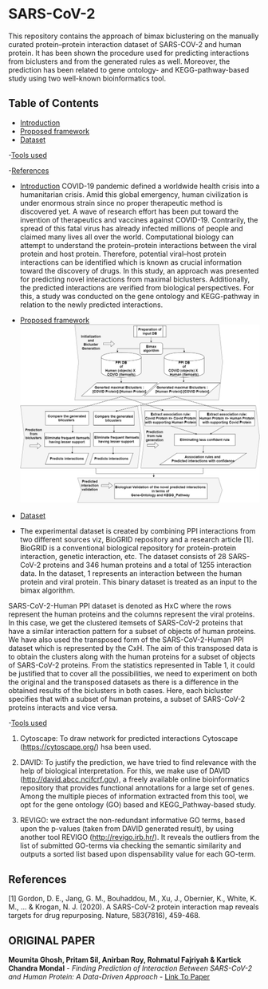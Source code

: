 # SARS-CoV-2

This repository contains the approach of bimax biclustering on the manually curated protein–protein interaction dataset of SARS-COV-2 and human protein. It has been shown the procedure used for predicting interactions from biclusters and from the generated rules as well. Moreover, the prediction has been related to gene ontology- and KEGG-pathway-based study using two well-known bioinformatics tool.

## Table of Contents

- [Introduction](#Introduction) 
- [Proposed framework](#Proposed_framework) 
- [Dataset](#Dataset)
  
-[Tools used](#Tools_used)

-[References](#References)

- [Introduction](#Introduction)
COVID-19 pandemic defined a worldwide health crisis into a humanitarian crisis. Amid this global emergency, human civilization is under enormous strain since no proper therapeutic method is discovered yet. A wave of research effort has been put toward the invention of therapeutics and vaccines against COVID-19. Contrarily, the spread of this fatal virus has already infected millions of people and claimed many lives all over the world. Computational biology can attempt to understand the protein–protein interactions between the viral protein and host protein. Therefore, potential viral–host protein interactions can be identified which is known as crucial information toward the discovery of drugs. In this study, an approach was presented for predicting novel interactions from maximal biclusters. Additionally, the predicted interactions are verified from biological perspectives. For this, a study was conducted on the gene ontology and KEGG-pathway in relation to the newly predicted interactions.

- [Proposed framework](#Proposed_framework)
![Model](Framework.png)

- [Dataset](#Dataset)
- The experimental dataset is created by combining PPI interactions from two different sources viz, BioGRID repository and a research article [1].
BioGRID is a conventional biological repository for protein-protein interaction, genetic interaction, etc.
The dataset consists of 28 SARS-CoV-2 proteins and 346 human proteins and a total of 1255 interaction data. In the dataset, 1 represents an interaction between the human protein and viral protein. This binary dataset is treated as an input to the bimax algorithm.

SARS-CoV-2-Human PPI dataset is denoted as HxC where the rows represent the human proteins and the columns represent the viral proteins. In this case, we get the clustered itemsets of SARS-CoV-2 proteins that have a similar interaction pattern for a subset of objects of human proteins. We have also used the transposed form of the SARS-CoV-2-Human PPI dataset which is
represented by the CxH. The aim of this transposed data is to obtain the clusters along with the human proteins for a subset of objects of SARS-CoV-2 proteins. From the statistics represented in Table 1, it could be justified that to cover all the possibilities, we need to experiment on both the original and the transposed datasets as there is a difference in the obtained results of the biclusters in both cases. Here, each bicluster specifies that with a subset of human proteins, a subset of SARS-CoV-2 proteins interacts and vice versa.

-[Tools used](#Tools_used)

 1. Cytoscape: To draw network for predicted interactions Cytoscape (https://cytoscape.org/) hsa been used.
      
 3. DAVID: To justify the prediction, we have tried to find relevance with the help of biological interpretation.
For this, we make use of DAVID (http://david.abcc.ncifcrf.gov), a freely available online bioinformatics repository that provides functional annotations for a large set of genes.
Among the multiple pieces of information extracted from this tool, we opt for the gene ontology (GO) based and KEGG\_Pathway-based study.

4. REVIGO: we extract the non-redundant informative GO terms, based upon the p-values (taken from DAVID generated result), by using another tool REVIGO (http://revigo.irb.hr/).
It reveals the outliers from the list of submitted GO-terms via checking the semantic similarity and outputs a sorted list based upon dispensability value for each GO-term.

## References
[1] Gordon, D. E., Jang, G. M., Bouhaddou, M., Xu, J., Obernier, K., White, K. M., ... & Krogan, N. J. (2020). A SARS-CoV-2 protein interaction map reveals targets for drug repurposing. Nature, 583(7816), 459-468.

## ORIGINAL PAPER
**Moumita Ghosh, Pritam Sil, Anirban Roy, Rohmatul Fajriyah & Kartick Chandra Mondal** - *Finding Prediction of Interaction Between SARS-CoV-2 and Human Protein: A Data-Driven Approach* - [Link To Paper](https://link.springer.com/article/10.1007/s40031-021-00569-7#Tab1)

